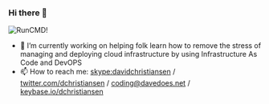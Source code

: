 ### Hi there 👋

![RunCMD!](https://s3.amazonaws.com/keybase_processed_uploads/56616f9a88090ce4f0688416cffad005_360_360.jpg)

- 🔭 I’m currently working on helping folk learn how to remove the stress of managing and deploying cloud infrastructure by using Infrastructure As Code and DevOPS
- 📫 How to reach me: [skype:davidchristiansen](skype:davidchristiansen) / [twitter.com/dchristiansen](twitter.com/dchristiansen) / coding@davedoes.net / [keybase.io/dchristiansen](keybase.io/dchristiansen)
